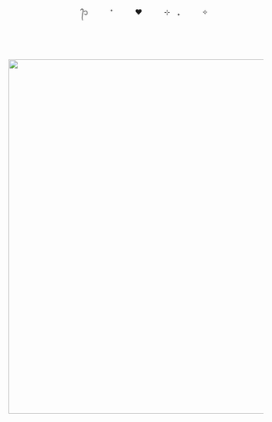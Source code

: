 


‎ ‎ ‎ ‎ ‎ ‎ ‎ ‎ ‎ ‎ ‎ ‎ 
<p align="center">
‎ ‎ ‎ ‎ ‎ ‎ ‎ ‎ ‎ ᭄᭡ ‎ ‎ ‎ ‎ ‎ ‎ ‎ ‎ ‎ ‎ ⁺ ‎ ‎ ‎ ‎ ‎ ‎ ‎ ‎ ‎ ‎ ❤︎ ‎ ‎ ‎ ‎ ‎ ‎ ‎ ‎ ‎ ‎ ⊹　₊ ‎ ‎ ‎ ‎ ‎ ‎ ‎ ‎ ‎ ‎ ͏͏✧

‎ ‎ ‎ ‎ ‎ ‎ ‎ ‎ ‎ ‎ 

‎ 
‎ ‎ ‎ 
‎ ‎ 
‎ ‎ ‎ ‎ ‎ ‎ ‎ ‎ ‎ 
‎ ‎ 
‎ ‎ 
‎ ‎ 
<p align="center">
<p align="center"><img src="https://file.garden/Z1kkwlWjoTcmNL3-/imf%20gonna%20ge%20you.gif" width="700">
